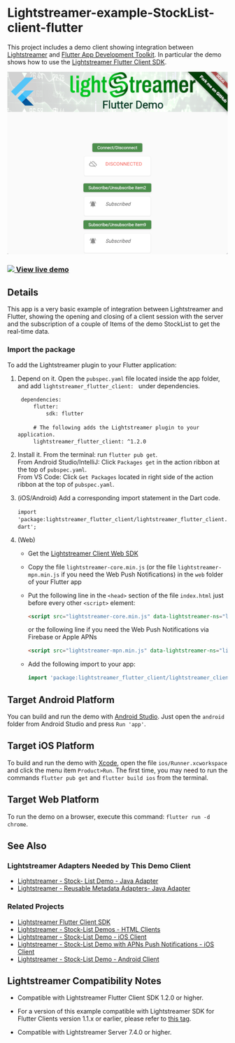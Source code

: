 # Lightstreamer-example-StockList-client-flutter

This project includes a demo client showing integration between [Lightstreamer](https://lightstreamer.com/) and [Flutter App Development Toolkit](https://flutter.dev/).
In particular the demo shows how to use the [Lightstreamer Flutter Client SDK](https://pub.dev/packages/lightstreamer_flutter_client).

[![Demo ScreenShot](screen_large.png)](https://demos.lightstreamer.com/FlutterDemo/)

### [![](http://demos.lightstreamer.com/site/img/play.png) View live demo](https://demos.lightstreamer.com/FlutterDemo/)

## Details

This app is a very basic example of integration between Lightstreamer and Flutter, showing the opening and closing of a client session with the server
and the subscription of a couple of Items of the demo StockList to get the real-time data.

### Import the package

To add the Lightstreamer plugin to your Flutter application:

1. Depend on it. Open the `pubspec.yaml` file located inside the app folder, and add `lightstreamer_flutter_client: ` under dependencies.

        dependencies:
            flutter:
                sdk: flutter

            # The following adds the Lightstreamer plugin to your application.
            lightstreamer_flutter_client: ^1.2.0

2. Install it. From the terminal: run `flutter pub get`.\
From Android Studio/IntelliJ: Click `Packages get` in the action ribbon at the top of `pubspec.yaml`.\
From VS Code: Click `Get Packages` located in right side of the action ribbon at the top of `pubspec.yaml`.

3. (iOS/Android) Add a corresponding import statement in the Dart code.

    `import 'package:lightstreamer_flutter_client/lightstreamer_flutter_client.dart';`

4. (Web) 
    - Get the [Lightstreamer Client Web SDK](https://www.npmjs.com/package/lightstreamer-client-web)

    - Copy the file `lightstreamer-core.min.js` (or the file `lightstreamer-mpn.min.js` if you need the Web Push Notifications) in the `web` folder of your Flutter app

    - Put the following line in the `<head>` section of the file `index.html` just before every other `<script>` element:

        ```html
        <script src="lightstreamer-core.min.js" data-lightstreamer-ns="lightstreamer"></script>
        ```

        or the following line if you need the Web Push Notifications via Firebase or Apple APNs

        ```html
        <script src="lightstreamer-mpn.min.js" data-lightstreamer-ns="lightstreamer"></script>
        ```

    - Add the following import to your app:

        ```dart
        import 'package:lightstreamer_flutter_client/lightstreamer_client_web.dart';
        ```

## Target Android Platform

You can build and run the demo with [Android Studio](https://developer.android.com/studio).
Just open the `android` folder from Android Studio and press `Run 'app'`.

## Target iOS Platform

To build and run the demo with [Xcode](https://developer.apple.com/xcode/), open the file `ios/Runner.xcworkspace` and click the menu item `Product>Run`. The first time, you may need to run the commands `flutter pub get` and `flutter build ios` from the terminal.

## Target Web Platform

To run the demo on a browser, execute this command: `flutter run -d chrome`.

## See Also

### Lightstreamer Adapters Needed by This Demo Client

* [Lightstreamer - Stock- List Demo - Java Adapter](https://github.com/Lightstreamer/Lightstreamer-example-Stocklist-adapter-java)
* [Lightstreamer - Reusable Metadata Adapters- Java Adapter](https://github.com/Lightstreamer/Lightstreamer-example-ReusableMetadata-adapter-java)

### Related Projects

* [Lightstreamer Flutter Client SDK](https://pub.dev/packages/lightstreamer_flutter_client)
* [Lightstreamer - Stock-List Demos - HTML Clients](https://github.com/Lightstreamer/Lightstreamer-example-Stocklist-client-javascript)
* [Lightstreamer - Stock-List Demo - iOS Client](https://github.com/Lightstreamer/Lightstreamer-example-StockList-client-ios)
* [Lightstreamer - Stock-List Demo with APNs Push Notifications - iOS Client](https://github.com/Lightstreamer/Lightstreamer-example-MPNStockList-client-ios)
* [Lightstreamer - Stock-List Demo - Android Client](https://github.com/Lightstreamer/Lightstreamer-example-AdvStockList-client-android)

## Lightstreamer Compatibility Notes

* Compatible with Lightstreamer Flutter Client SDK 1.2.0 or higher.

* For a version of this example compatible with Lightstreamer SDK for Flutter Clients version 1.1.x or earlier, please refer to [this tag](https://github.com/Lightstreamer/Lightstreamer-example-StockList-client-flutter/releases/tag/for_client_1.1.x).

* Compatible with Lightstreamer Server 7.4.0 or higher.

